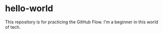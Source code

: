 # hello-world
This repository is for practicing the GitHub Flow.
I'm a beginner in this world of tech.
